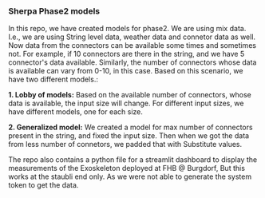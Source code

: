 ### Sherpa Phase2 models
In this repo, we have created models for phase2. 
We are using mix data. I.e., we are using String level data, weather data and connetor data as well. Now data from the connectors can be available some times and sometimes not. For example, if 10 connectors are there in the string, and we have 5 connector's data available. Similarly, the number of connectors whose data is available can vary from 0-10, in this case. Based on this scenario, we have two different models.:

 **1. Lobby of models:** Based on the available number of connectors, whose data is available, the input size will change. For different input sizes, we have different models, one for each size. 
 
 **2. Generalized model:** We created a model for max number of connectors present in the string, and fixed the input size. Then when we got the data from less number of connetors, we padded that with Substitute values. 

 The repo also contains a python file for a streamlit dashboard to display the measurements of the Exoskeleton deployed at FHB @ Burgdorf, But this works at the staubli end only. As we were not able to generate the system token to get the data. 
